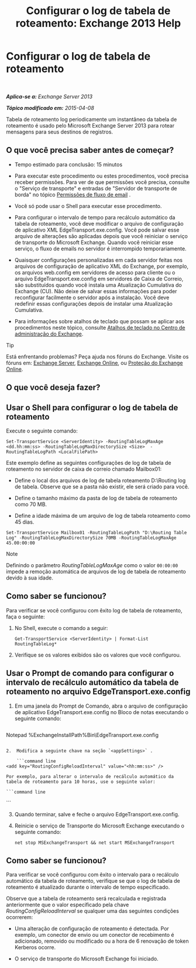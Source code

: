 ﻿---
title: 'Configurar o log de tabela de roteamento: Exchange 2013 Help'
TOCTitle: Configurar o log de tabela de roteamento
ms:assetid: 7184f8f7-4eb8-468a-aafe-b2d72868f820
ms:mtpsurl: https://technet.microsoft.com/pt-br/library/Bb201696(v=EXCHG.150)
ms:contentKeyID: 50485801
ms.date: 05/22/2018
mtps_version: v=EXCHG.150
ms.translationtype: MT
---

# Configurar o log de tabela de roteamento

 

_**Aplica-se a:** Exchange Server 2013_

_**Tópico modificado em:** 2015-04-08_

Tabela de roteamento log periodicamente um instantâneo da tabela de roteamento é usado pelo Microsoft Exchange Server 2013 para rotear mensagens para seus destinos de registros.

## O que você precisa saber antes de começar?

  - Tempo estimado para conclusão: 15 minutos

  - Para executar este procedimento ou estes procedimentos, você precisa receber permissões. Para ver de que permissões você precisa, consulte o "Serviço de transporte" e entradas de "Servidor de transporte de borda" no tópico [Permissões de fluxo de email](mail-flow-permissions-exchange-2013-help.md) .

  - Você só pode usar o Shell para executar esse procedimento.

  - Para configurar o intervalo de tempo para recálculo automático da tabela de roteamento, você deve modificar o arquivo de configuração de aplicativo XML EdgeTransport.exe.config. Você pode salvar esse arquivo de alterações são aplicadas depois que você reiniciar o serviço de transporte do Microsoft Exchange. Quando você reiniciar esse serviço, o fluxo de emails no servidor é interrompido temporariamente.

  - Quaisquer configurações personalizadas em cada servidor feitas nos arquivos de configuração de aplicativo XML do Exchange, por exemplo, os arquivos web.config em servidores de acesso para cliente ou o arquivo EdgeTransport.exe.config em servidores de Caixa de Correio, são substituídos quando você instala uma Atualização Cumulativa do Exchange (CU). Não deixe de salvar essas informações para poder reconfigurar facilmente o servidor após a instalação. Você deve redefinir essas configurações depois de instalar uma Atualização Cumulativa.

  - Para informações sobre atalhos de teclado que possam se aplicar aos procedimentos neste tópico, consulte [Atalhos de teclado no Centro de administração do Exchange](keyboard-shortcuts-in-the-exchange-admin-center-exchange-online-protection-help.md).


> [!TIP]
> Está enfrentando problemas? Peça ajuda nos fóruns do Exchange. Visite os fóruns em: <A href="https://go.microsoft.com/fwlink/p/?linkid=60612">Exchange Server</A>, <A href="https://go.microsoft.com/fwlink/p/?linkid=267542">Exchange Online</A>, ou <A href="https://go.microsoft.com/fwlink/p/?linkid=285351">Proteção do Exchange Online</A>.



## O que você deseja fazer?

## Usar o Shell para configurar o log de tabela de roteamento

Execute o seguinte comando:

    Set-TransportService <ServerIdentity> -RoutingTableLogMaxAge <dd.hh:mm:ss> -RoutingTableLogMaxDirectorySize <Size>  -RoutingTableLogPath <LocalFilePath>

Este exemplo define as seguintes configurações de log de tabela de roteamento no servidor de caixa de correio chamado Mailbox01:

  - Define o local dos arquivos de log de tabela roteamento D:\\Routing log de tabela. Observe que se a pasta não existir, ele será criado para você.

  - Define o tamanho máximo da pasta de log de tabela de roteamento como 70 MB.

  - Define a idade máxima de um arquivo de log de tabela roteamento como 45 dias.

<!-- end list -->

    Set-TransportService Mailbox01 -RoutingTableLogPath "D:\Routing Table Log" -RoutingTableLogMaxDirectorySize 70MB -RoutingTableLogMaxAge 45.00:00:00


> [!NOTE]
> Definindo o parâmetro <EM>RoutingTableLogMaxAge</EM> como o valor <CODE>00:00:00</CODE> impede a remoção automática de arquivos de log de tabela de roteamento devido à sua idade.



## Como saber se funcionou?

Para verificar se você configurou com êxito log de tabela de roteamento, faça o seguinte:

1.  No Shell, execute o comando a seguir:
    
        Get-TransportService <ServerIdentity> | Format-List RoutingTableLog*

2.  Verifique se os valores exibidos são os valores que você configurou.

## Usar o Prompt de comando para configurar o intervalo de recálculo automático da tabela de roteamento no arquivo EdgeTransport.exe.config

1.  Em uma janela do Prompt de Comando, abra o arquivo de configuração de aplicativo EdgeTransport.exe.config no Bloco de notas executando o seguinte comando:
    
    ```powershell
Notepad %ExchangeInstallPath%Bin\EdgeTransport.exe.config
```

2.  Modifica a seguinte chave na seção `<appSettings>` .
    
    ```command line
<add key="RoutingConfigReloadInterval" value="<hh:mm:ss>" />
```
    
    Por exemplo, para alterar o intervalo de recálculo automático da tabela de roteamento para 10 horas, use o seguinte valor:
    
    ```command line
<add key="RoutingConfigReloadInterval" value="10:00:00" />
```

3.  Quando terminar, salve e feche o arquivo EdgeTransport.exe.config.

4.  Reinicie o serviço de Transporte do Microsoft Exchange executando o seguinte comando:
    
        net stop MSExchangeTransport && net start MSExchangeTransport

## Como saber se funcionou?

Para verificar se você configurou com êxito o intervalo para o recálculo automático da tabela de roteamento, verifique se que o log de tabela de roteamento é atualizado durante o intervalo de tempo especificado.

Observe que a tabela de roteamento será recalculada e registrada anteriormente que o valor especificado pela chave *RoutingConfigReloadInterval* se qualquer uma das seguintes condições ocorrerem:

  - Uma alteração de configuração de roteamento é detectada. Por exemplo, um conector de envio ou um conector de recebimento é adicionado, removido ou modificado ou a hora de 6 renovação de token Kerberos ocorre.

  - O serviço de transporte do Microsoft Exchange foi iniciado.

